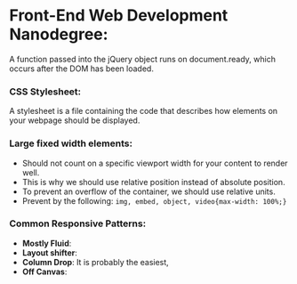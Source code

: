# Front-End Web Development Nanodegree:
A function passed into the jQuery object runs on document.ready, which occurs after the DOM has been loaded.

### CSS Stylesheet: 

A stylesheet is a file containing the code that describes how elements on your webpage should be displayed.

### Large fixed width elements:

* Should not count on a specific viewport width for your content to render well.
* This is why we should use relative position instead of absolute position.
* To prevent an overflow of the container, we should use relative units.
* Prevent by the following: `img, embed, object, video{max-width: 100%;}`

### Common Responsive Patterns:

* **Mostly Fluid**: 
* **Layout shifter**:
* **Column Drop**: It is probably the easiest, 
* **Off Canvas**:

